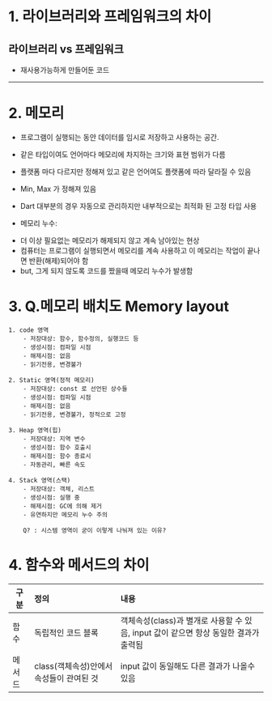 # 1. 라이브러리와 프레임워크의 차이

## 라이브러리 vs 프레임워크
- 재사용가능하게 만들어둔 코드

------

# 2. 메모리
- 프로그램이 실행되는 동안 데이터를 임시로 저장하고 사용하는 공간.

* 같은 타입이여도 언어마다 메모리에 차지하는 크기와 표현 범위가 다름
* 플랫폼 마다 다르지만 정해져 있고 같은 언어여도 플랫폼에 따라 달라질 수 있음
* Min, Max 가 정해져 있음
* Dart 대부분의 경우 자동으로 관리하지만 내부적으로는 최적화 된 고정 타입 사용

* 메모리 누수:
- 더 이상 필요없는 메모리가 해제되지 않고 계속 남아있는 현상
- 컴퓨터는 프로그램이 실행되면서 메모리를 계속 사용하고 이 메모리는 작업이 끝나면 반환(해제)되어야 함
- but, 그게 되지 않도록 코드를 짰을때 메모리 누수가 발생함

# 3. Q.메모리 배치도 Memory layout

    1. code 영역
        - 저장대상: 함수, 함수정의, 실행코드 등
        - 생성시점: 컴파일 시점
        - 해제시점: 없음
        - 읽기전용, 변경불가

    2. Static 영역(정적 메모리)
        - 저장대상: const 로 선언된 상수들
        - 생성시점: 컴파일 시점
        - 해제시점: 없음
        - 읽기전용, 변경불가, 정적으로 고정

    3. Heap 영역(힙)
        - 저장대상: 지역 변수
        - 생성시점: 함수 호출시
        - 해제시점: 함수 종료시
        - 자동관리, 빠른 속도

    4. Stack 영역(스택)
        - 저장대상: 객체, 리스트
        - 생성시점: 실행 중
        - 해제시점: GC에 의해 제거
        - 유연하지만 메모리 누수 주의

        Q? : 시스템 영역이 굳이 이렇게 나눠져 있는 이유?

# 4. 함수와 메서드의 차이
| 구분 | 정의 | 내용 |
| --- | :--- | :--- |
| 함수 | 독립적인 코드 블록 | 객체속성(class)과 별개로 사용할 수 있음, input 값이 같으면 항상 동일한 결과가 출력됨 |
| 메서드 | class(객체속성)안에서 속성들이 관여된 것 | input 값이 동일해도 다른 결과가 나올수있음 |

